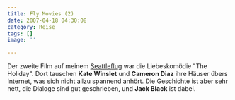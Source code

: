 ```yaml
---
title: Fly Movies (2)
date: 2007-04-18 04:30:08
category: Reise
tags: []
image: ''

---
```


Der zweite Film auf meinem [Seattleflug](http://www.misantropolis.de/2007/04/fly-movies-1) war die Liebeskomödie "The Holiday". Dort tauschen **Kate Winslet** und **Cameron Diaz** ihre Häuser übers Internet, was sich nicht allzu spannend anhört. Die Geschichte ist aber sehr nett, die Dialoge sind gut geschrieben, und **Jack Black** ist dabei.
